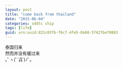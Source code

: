 ```yaml
---
layout: post
title: "come back from thailand"
date: "2015-06-04"
categories: sddtc chip
tags: [life]
guid: urn:uuid:821c03fb-f6c7-4fe5-8a68-57427be70883
---
```


泰国归来  
然而并没有缓过来  
｡ﾟヽ(ﾟ´Д`)ﾉﾟ｡  
